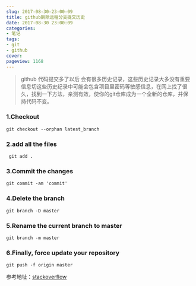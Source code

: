 ```yaml
---
slug: 2017-08-30-23-00-09
title: github删除远程分支提交历史
date: 2017-08-30 23:00:09
categories:
- 笔记
tags:
- git
- github
cover: 
pageview: 1168
---
```


> github 代码提交多了以后 会有很多历史记录，这些历史记录大多没有重要信息切这些历史纪录中可能会包含项目里密码等敏感信息，在网上找了很久，找到一下方法，亲测有效，使你的git仓库成为一个全新的仓库，并保持代码不变。

### 1.Checkout
```
git checkout --orphan latest_branch
```

### 2.add all the files
```
 git add .
```

### 3.Commit the changes
```
git commit -am 'commit'
```

### 4.Delete the branch
```
git branch -D master
```

### 5.Rename the current branch to master
```
git branch -m master
```

### 6.Finally, force update your repository
```
git push -f origin master
```

参考地址：[stackoverflow](https://stackoverflow.com/questions/13716658/how-to-delete-all-commit-history-in-github)



